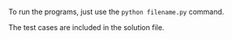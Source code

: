To run the programs, just use the `python filename.py` command.

The test cases are included in the solution file.